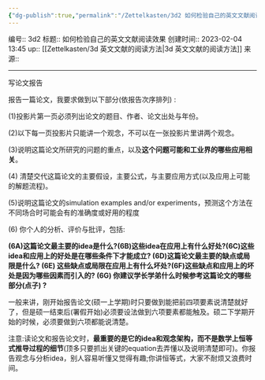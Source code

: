 ```yaml
---
{"dg-publish":true,"permalink":"/Zettelkasten/3d2 如何检验自己的英文文献阅读效果/","dgPassFrontmatter":true}
---
```


编号:: 3d2
标题:: 如何检验自己的英文文献阅读效果
创建时间:: 2023-02-04 13:45
up:: [[Zettelkasten/3d 英文文献的阅读方法\|3d 英文文献的阅读方法]]
来源:: 

---

写论文报告

报告一篇论文，我要求做到以下部分(依报告次序排列) :

(1)投影片第一页必须列出论文的题目、作者、论文出处与年份。

(2)以下每一页投影片只能讲一个观念，不可以在一张投影片里讲两个观念。

(3)说明这篇论文所研究的问题的重点，以及**这个问题可能和工业界的哪些应用相关**。

(4) 清楚交代这篇论文的主要假设，主要公式，与主要应用方式(以及应用上可能的解题流程)。

(5)说明这篇论文的simulation examples and/or experiments，预测这个方法在不同场合时可能会有的准确度或好用的程度

(6) 你个人的分析、评价与批评，包括:

**(6A)这篇论文最主要的idea是什么?(6B)这些idea在应用上有什么好处?(6C)这些idea和应用上的好处是在哪些条件下才能成立? (6D)这篇论文最主要的缺点或局限是什么? (6E) 这些缺点或局限在应用上有什么坏处?(6F)这些缺点和应用上的坏处是因为哪些因素而引入的? (6G) 你建议学长学弟什么时候参考这篇论文的哪些部分(点子) ?**

一般来讲，刚开始报告论文(硕一上学期)时只要做到能把前四项要素说清楚就好了，但是硕一结束后(署假开始)必须要设法做到六项要素都能触及。硕二下学期开始的时候，必须要做到六项都能说清楚。

注意:读论文和报告论文时，**最重要的是它的idea和观念架构，而不是数学上恒等式推导过程的细节**(顶多只要抓出关键的equation去弄懂以及说明清楚即可)。你报告观念与分析idea，别人容易听懂又觉得有趣;你讲恒等式，大家不耐烦又浪费时间。